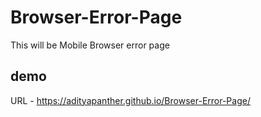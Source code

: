 # Browser-Error-Page
This will be Mobile Browser error page


## demo

URL - https://adityapanther.github.io/Browser-Error-Page/
